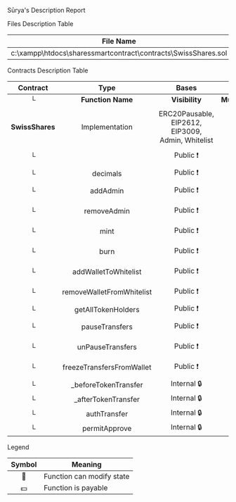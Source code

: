  Sūrya's Description Report

 Files Description Table


|  File Name  |  SHA-1 Hash  |
|-------------|--------------|
| c:\xampp\htdocs\sharessmartcontract\contracts\SwissShares.sol | 26571c0df935307b391cbd0a015646e4db828b09 |


 Contracts Description Table


|  Contract  |         Type        |       Bases      |                  |                 |
|:----------:|:-------------------:|:----------------:|:----------------:|:---------------:|
|     └      |  **Function Name**  |  **Visibility**  |  **Mutability**  |  **Modifiers**  |
||||||
| **SwissShares** | Implementation | ERC20Pausable, EIP2612, EIP3009, Admin, Whitelist |||
| └ | <Constructor> | Public ❗️ | 🛑  | ERC20 Admin Whitelist |
| └ | decimals | Public ❗️ |   |NO❗️ |
| └ | addAdmin | Public ❗️ | 🛑  | onlyAdmin whenNotPaused |
| └ | removeAdmin | Public ❗️ | 🛑  | onlyAdmin whenNotPaused |
| └ | mint | Public ❗️ | 🛑  | onlyAdmin whenNotPaused |
| └ | burn | Public ❗️ | 🛑  | onlyAdmin whenNotPaused |
| └ | addWalletToWhitelist | Public ❗️ | 🛑  | onlyAdmin whenNotPaused |
| └ | removeWalletFromWhitelist | Public ❗️ | 🛑  | onlyAdmin whenNotPaused |
| └ | getAllTokenHolders | Public ❗️ |   |NO❗️ |
| └ | pauseTransfers | Public ❗️ | 🛑  | onlyAdmin whenNotPaused |
| └ | unPauseTransfers | Public ❗️ | 🛑  | onlyAdmin whenPaused |
| └ | freezeTransfersFromWallet | Public ❗️ | 🛑  | onlyAdmin whenNotPaused |
| └ | _beforeTokenTransfer | Internal 🔒 | 🛑  | |
| └ | _afterTokenTransfer | Internal 🔒 | 🛑  | |
| └ | authTransfer | Internal 🔒 | 🛑  | |
| └ | permitApprove | Internal 🔒 | 🛑  | |


 Legend

|  Symbol  |  Meaning  |
|:--------:|-----------|
|    🛑    | Function can modify state |
|    💵    | Function is payable |
